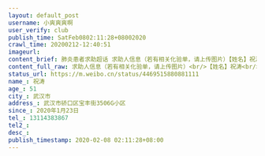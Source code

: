 ```yaml
---
layout: default_post
username: 小爽爽爽啊
user_verify: club
publish_time: SatFeb0802:11:28+08002020
crawl_time: 20200212-12:40:51
imageurl: 
content_brief: 肺炎患者求助超话 求助人信息（若有相关化验单，请上传图片）【姓名】祝涛【年龄】51【所在城市】武汉市【所在小区、社区】武汉市硚口区宝丰街3506G小区【患病时间】2020年1月23日【联系方式】13114383867【病情详细描述】高烧、咳嗽不止，呼吸困难，喘不上气，血氧含量80。2月7日晚在中山 ...全文
content_full_raw: 求助人信息（若有相关化验单，请上传图片）<br/>【姓名】祝涛<br/>【年龄】51<br/>【所在城市】武汉市<br/>【所在小区、社区】武汉市硚口区宝丰街3506G小区<br/>【患病时间】2020年1月23日<br/>【联系方式】13114383867<br/>【病情详细描述】高烧、咳嗽不止，呼吸困难，喘不上气，血氧含量80。2月7日晚在中山医院留观时，医生看了CT后认为情况很危机，属于危重症，需要进具备治疗条件的诸如火神山、雷神山，否则危及生命。<br/>【需要床位量】1<br/>【身份证号码】420104196811041639
status_url: https://m.weibo.cn/status/4469515880881111
name_: 祝涛
age_: 51
city_: 武汉市
address_: 武汉市硚口区宝丰街3506G小区
since_: 2020年1月23日
tel_: 13114383867
tel2_: 
desc_: 
publish_timestamp: 2020-02-08 02:11:28+08:00
---
```

